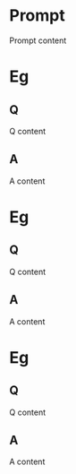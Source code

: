 # Prompt
Prompt content


# Eg
## Q
Q content
## A
A content


# Eg
## Q
Q content
## A
A content

# Eg
## Q
Q content
## A
A content



